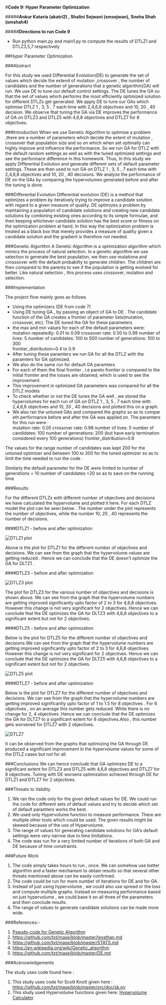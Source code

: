 #**Code 9: Hyper Parameter Optimization**

#####**Ankur Kataria (akatri2) , Shalini Sejwani (smsejwan), Sneha Shah (smshah4)**

#####**Directions to run Code 9**

* Run python main.py and main1.py to compute the results of DTLZ1 and DTLZ3,5,7 respectively

##Hyper Parameter Optimization

###Abstract

For this study we used Differential Evolution(DE) to generate the set of values which decide the extend of mutation ,crossover ,
the number of candidates and the number of generations that a genetic algorithm(GA) will run. We use DE to tune our default control
settings. The DE tunes the GA so that the set of values which performs the most efficiently optimized solution for different
DTLZs get generated. We apply DE to tune our GAs which optimise DTLZ 1 , 3, 5 , 7 each time with 2,4,6,8 objectives and 10, 20
, 40 decision. We observe that tuning the GA via DE improves the performance of GA on DTLZ3 and DTLZ5 with 4,6,8 objectives and DTLZ7
for 8 objectives.

###Introduction
When we use Genetic Algorithm to optimise a problem ,there are a number of parameters which decide the extent of mutation ,
crossover that population size and so on which when set optimally can highly improve and influence the performance. So we run GA for DTLZ with the default random settings as well as with the tuned optimized settings and see the performace difference in this homework. Thus, In this study we apply Differential Evolution and generate different sets of default parameter settings. These are then used to run GA on DTLZ 1 , 3, 5 , 7 each time with 2,4,6,8 objectives and 10, 20 , 40 decisions. We analyze the performance of DE on the GAs by comparing the hypervolumes generated before and after the tuning is done.


###Differential Evolution
Differential evolution (DE) is a method that optimizes a problem by iteratively trying to improve a candidate solution with regard to
a given measure of quality. DE optimizes a problem by maintaining a population of candidate solutions and creating new candidate
solutions by combining existing ones according to its simple formulae, and then keeping whichever candidate solution has the best
score or fitness on the optimization problem at hand. In this way the optimization problem is treated as a black box that merely
provides a measure of quality given a candidate solution and the gradient is therefore not needed.

###Genetic Algorithm
A Genetic Algorithm is a optimization algorithm which mimics the process of natural selection. In a genetic algorithm we use selection
to generate the best population, we then use mutationa and crosssover with the default probabilty to generate children. The children
are then compared to the parents to see if the population is getting evolved for better. Like natural selection , this process uses
crossover, mutation and selection.

###Implementation

The project flow mainly goes as follows
* Using the optimizers (DE from code 7)
* Using DE tuning GA , by passing an object of GA to DE . The candidate function of the GA creates a frontier of parameter lists(mutation, crossover, etc). The DE tuned the GA for these parameters
* the max and min values for each of the default parameters were:
mutation repeatedly: 0.01 to 0.09
crossover rate: 0.50 to 0.99
number of lives: 5
number of candidates: 100 to 500
number of generations: 100 to 300  
frontier_distribution=0.4 to 0.9
* After tuning these paramters we run GA for all the DTLZ with the paramters for GA optimized.
* We also do the same run for default GA paramters
* For each of them the final frontier , i.e pareto frontier is compared to the initial frontier and the losses are obtained, which is used to see the improvement.
* This improvement in optimized GA parameters was compared for all the DTLZ models
* To check whether or not the DE tunes the GA well , we stored the hypervolumes for each run of GA on DTLZ 1 , 3, 5 , 7 each time with
2,4,6,8 objectives and 10, 20 , 40 decisions and plotted this on a graph.
* We also ran the untuned GAs and compared the graphs so as to compar eth performance before and after
the GA was applied on. The paramters for this run were :  
mutation rate: 0.05
crossover rate: 0.98
number of lives: 5
number of candidates: 100
number of generations: 200 (but have early termination considered every 100 generations)
frontier_distribution=0.8

The values for the range number of candidates was kept 200 for the untuned optimizer and between 100 to 300 for the tuned
optimizer so as to limit the time needed to run the code .

Similarly the default parameter for the DE were limited to
 number of generations = 10
 number of candidates =20
so as to save on the running time

###Results

For the different DTLZs with different number of objectives and decisions we have calculated the hypervolume and plotted it here.
For each DTLZ model the plot can be seen below . The number under the plot represents the number of objectives, while the
number 10, 20 , 40 represents the number of decisions.

####DTLZ1 - before and after optimization

![DTLZ1 plot](Img/dtlz1.png)

Above is the plot for DTLZ1 for the different number of objectives and decisions. We can see from the graph that the hypervolume
values are getting reduced . Hence we can conclude that the DE doesn't optimize the GA for DLTZ1 .

####DTLZ3 - before and after optimization

![DTLZ3 plot](Img/dtlz3.png)

The plot for DTLZ3 for the various number of objectives and decisions is shown above.  We can see from the graph that the hypervolume
numbers are getting improved significantly upto factor of 2 to 3 for 4,6,8 objectives. However this change is not very
significant for 2 objectives. Hence we can conclude that the DE optimizes the GA for DLTZ3 with 4,6,8 objectives to a significant
extent but not for 2 objectives.

####DTLZ5 - before and after optimization

Below is the plot for DTLZ5 for the different number of objectives and decisions.We can see from the graph that the hypervolume
numbers are getting improved significantly upto factor of 2 to 3 for 4,6,8 objectives. However this change is not very
significant for 2 objectives. Hence we can conclude that the DE optimizes the GA for DLTZ5 with 4,6,8 objectives to a significant
extent but not for 2 objectives.

![DTLZ5 plot](Img/dtlz5.png)

####DTLZ7 - before and after optimization

Below is the plot for DTLZ7 for the different number of objectives and decisions. We can see from the graph that the hypervolume
numbers are getting improved significantly upto factor of 1 to 1.5 for 8 objectives . For 6 objectives , on an average this number
gets reduced. While there is no change for 2, 4 objectives .Hence we can conclude that the DE optimizes the GA for DLTZ7
to a significant extent for 8 objectives.Also , this number gets worsened for DTLZ7 with 2 objectives.

![DTLZ7](Img/dtlz7.png)

It can be observed from the graphs that optimizing the GA through DE produced a significant improvement in the
hypervolume values for some of the DTLZ cases but not for all.

###Conclusions
We can hence conclude that GA optimizes DE to a significant extent for DTLZ3 and DTLZ5 with 4,6,8 objectives and DTLZ7
for 8 objectives.
Tuning with DE worsens optimization achieved through DE for DTLZ1 and DTLZ7 for 2 objectives.

###Threats to Validity
1. We ran the code only for the given default values for DE. We could run the code for different sets of default values and try to
   decide which set of default paramters works the best.
2. We used only Hypervolume function to measure performance. There are multiple other tools which could be used. The given results might
   be skewed because of the use of Hypervolume.
3. The range of values for generating candidate solutions for GA's default settings were very narrow due to time limitations.
4. The code was run for a very limited number of iterations of both GA and DE because of time constraints.

###Future Work
1. The code simply takes hours to run , once. We can somehow use better algorithm and a faster mechanism to obtain results so that several other threats mentioned above can be easily confirmed.
1. The code could be run for more number of iterations for DE and for GA.
2. Instead of just using hypervolume , we could also use spread or the loss and compute multiple graphs. Instead on measuring
   performance based on just hypervolume , we could base it on all three of the parameters and then conclude results.
3. The range of values to generate candidate solutions can be made more wide.


###References:-

 1. [Pseudo-code for Genetic Algorithm](http://www.cleveralgorithms.com/nature-inspired/evolution/genetic_algorithm.html)
 2. https://github.com/txt/mase/blob/master/lessthan.md
 3. https://github.com/txt/mase/blob/master/STATS.md
 4. https://en.wikipedia.org/wiki/Genetic_algorithm
 5. https://github.com/txt/mase/blob/master/DE.md


###Acknowledgements

   The study uses code found here :
 1.  This study uses code for Scott Knott given here : https://github.com/txt/mase/blob/master/src/doc/sk.py
 2.  This study used Hypervolume functions given here:
     [Hypervolume Calculator](https://github.com/ai-se/storm/tree/master/PerformanceMetrics)

